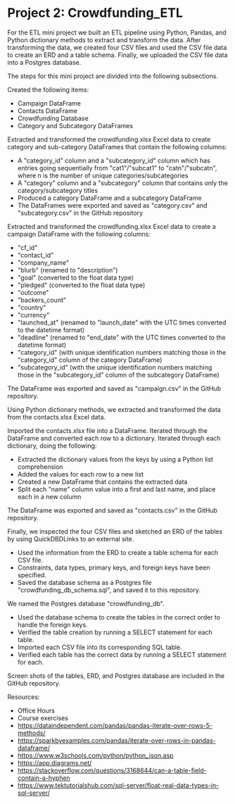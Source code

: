 # Project 2: Crowdfunding_ETL


For the ETL mini project we built an ETL pipeline using Python, Pandas, and Python dictionary methods to extract and transform the data. After transforming the data, we created four CSV files and used the CSV file data to create an ERD and a table schema. Finally, we uploaded the CSV file data into a Postgres database.


The steps for this mini project are divided into the following subsections.

Created the following items:
- Campaign DataFrame
- Contacts DataFrame
- Crowdfunding Database
- Category and Subcategory DataFrames


Extracted and transformed the crowdfunding.xlsx Excel data to create category and sub-category DataFrames that contain the following columns:
- A "category_id" column and a "subcategory_id" column which has entries going sequentially from "cat1"/"subcat1" to "catn"/"subcatn", where n is the number of unique categories/subcategories
- A "category" column and a "subcategory" column that contains only the category/subcategory titles
- Produced a category DataFrame and a subcategory DataFrame
- The DataFrames were exported and saved as "category.csv" and "subcategory.csv" in the GitHub repository

Extracted and transformed the crowdfunding.xlsx Excel data to create a campaign DataFrame with the following columns:
- "cf_id" 
- "contact_id" 
- "company_name" 
- "blurb" (renamed to "description")
- "goal" (converted to the float data type)
- "pledged" (converted to the float data type)
- "outcome" 
- "backers_count" 
- "country" 
- "currency" 
- "launched_at" (renamed to "launch_date" with the UTC times converted to the datetime format)
- "deadline" (renamed to "end_date" with the UTC times converted to the datetime format)
- "category_id" (with unique identification numbers matching those in the "category_id" column of the category DataFrame)
- "subcategory_id" (with the unique identification numbers matching those in the "subcategory_id" column of the subcategory DataFrame)

The DataFrame was exported and saved as "campaign.csv" in the GitHub repository.

Using Python dictionary methods, we extracted and transformed the data from the contacts.xlsx Excel data.

Imported the contacts.xlsx file into a DataFrame.
Iterated through the DataFrame and converted each row to a dictionary.
Iterated through each dictionary, doing the following:
- Extracted the dictionary values from the keys by using a Python list comprehension
- Added the values for each row to a new list
- Created a new DataFrame that contains the extracted data
- Split each "name" column value into a first and last name, and place each in a new column

The DataFrame was exported and saved as "contacts.csv" in the GitHub repository.


Finally, we inspected the four CSV files and sketched an ERD of the tables by using QuickDBDLinks to an external site.
- Used the information from the ERD to create a table schema for each CSV file.
- Constraints, data types, primary keys, and foreign keys have been specified.
- Saved the database schema as a Postgres file "crowdfunding_db_schema.sql", and saved it to this repository.

We named the Postgres database "crowdfunding_db".
- Used the database schema to create the tables in the correct order to handle the foreign keys.
- Verified the table creation by running a SELECT statement for each table.
- Imported each CSV file into its corresponding SQL table.
- Verified each table has the correct data by running a SELECT statement for each.

Screen shots of the tables, ERD, and Postgres database are included in the GitHub repository.


Resources:
- Office Hours
- Course exercises
- https://dataindependent.com/pandas/pandas-iterate-over-rows-5-methods/
- https://sparkbyexamples.com/pandas/iterate-over-rows-in-pandas-dataframe/
- https://www.w3schools.com/python/python_json.asp
- https://app.diagrams.net/
- https://stackoverflow.com/questions/3168644/can-a-table-field-contain-a-hyphen
- https://www.tektutorialshub.com/sql-server/float-real-data-types-in-sql-server/
